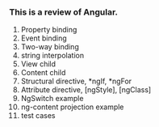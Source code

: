 ### This is a review of Angular.

1. Property binding
2. Event binding
3. Two-way binding
4. string interpolation
5. View child
6. Content child
7. Structural directive, *ngIf, *ngFor
8. Attribute directive, [ngStyle], [ngClass]
9. NgSwitch example
10. ng-content projection example
11. test cases
